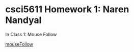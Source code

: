 # csci5611 Homework 1: Naren Nandyal

In Class 1: Mouse Follow

[mouseFollow](https://user-images.githubusercontent.com/98612534/192068814-bf15f013-ba6b-4fd1-8b7d-2172a6904a24.mov)


